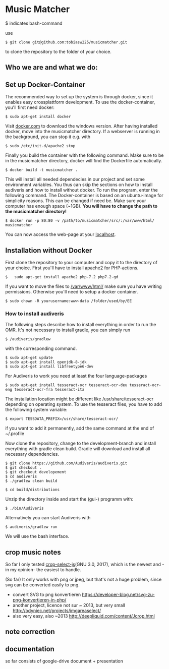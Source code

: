 # Music Matcher

$ indicates bash-command

use 

	$ git clone git@github.com:tobiasw225/musicmatcher.git
to clone the repository to the folder of your choice.	

## Who we are and what we do:

## Set up Docker-Container

The recommended way to set up the system is through docker, since it enables easy crossplattform development.
To use the docker-container, you'll first need docker:

	$ sudo apt-get install docker

Visit [docker.com](https://www.docker.com/docker-windows) to download the windows version.
After having installed docker, move into the musicmatcher directory. If a webserver is running in the background, you can stop it e.g. with 

	$ sudo /etc/init.d/apache2 stop 


Finally you build the container with the following command. Make sure to be in the musicmatcher directory, docker will find the Dockerfile automatically. 

	$ docker build -t musicmatcher .

This will install all needed dependecies in our project and set some environment variables. You thus can skip the sections on how to install audiveris and how to install without docker. To run the program, enter the following command. The Docker-container is based on an ubuntu-image for simplicity reasons. This can be changed if need be. Make sure your computer has enough space (~1GB).
**You will have to change the path to the musicmatcher directory!**

	$ docker run -p 80:80 -v /path/to/musicmatcher/src/:/var/www/html/ musicmatcher

You can now access the web-page at your [localhost](http://localhost).


## Installation without Docker

First clone the repository to your computer and copy it to the directory of your choice. First you'll have to install apache2 for PHP-actions.

	$ 	sudo apt-get install apache2 php-7.2 php7.2-gd 
	
If you want to move the files to [/var/www/html/]() make sure you have writing permissions. Otherwise you'll need to setup a docker container.
	
	$ sudo chown -R yourusername:www-data /folder/used/by/EE

### How to install audiveris
The following steps describe how to install everything in order to run the OMR. It's not necessary  to install gradle, you can simply run

	$ /audiveris/gradlew

with the corresponding command.

	$ sudo apt-get update
	$ sudo apt-get install openjdk-8-jdk	
	$ sudo apt-get install libfreetype6-dev
For Audiveris to work you need at least the four language-packages

	$ sudo apt-get install tesseract-ocr tesseract-ocr-deu tesseract-ocr-eng tesseract-ocr-fra tesseract-ita

The installation location might be different like /usr/share/tesseract-ocr depending on operating system. To use the tesseract files, you have to add the following system variable:

	$ export TESSDATA_PREFIX=/usr/share/tesseract-ocr/
	
if you want to add it permanently, add the same command at the end of ~/.profile

Now clone the repository, change to the development-branch and install everything with gradle clean build. Gradle will download and install all necessary  dependencies.

	$ git clone https://github.com/Audiveris/audiveris.git
	$ git checkout .
	$ git checkout developement
	$ cd audiveris
	$ ./gradlew clean build 

	$ cd build/distributions
Unzip the directory inside and start the (gui-) programm with:  

	$ ./bin/Audiveris

Alternatively you can start Audiveris with

	$ audiveris/gradlew run 
	
We will use the bash interface.





## crop music notes

So far I only tested [crop-select-js](https://github.com/zara-4/crop-select-js)(GNU 3.0, 2017), which is the newest and - in my opinion- the easiest to handle.



(So far) It only works with png or jpeg, but that's not a huge problem, since svg can be converted easily to png.

- convert SVG to png konvertieren
https://developer-blog.net/svg-zu-png-konvertieren-in-php/
- another project, licence not sur ~ 2013, but very small
http://odyniec.net/projects/imgareaselect/
- also very easy, also ~2013
http://deepliquid.com/content/Jcrop.html


## note correction

## documentation


so far consists of google-drive document + presentation 